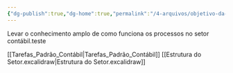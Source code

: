 ```yaml
---
{"dg-publish":true,"dg-home":true,"permalink":"/4-arquivos/objetivo-da-pagina/","tags":["gardenEntry"],"dgPassFrontmatter":true}
---
```



Levar o conhecimento amplo de  como funciona os processos no setor contábil.teste


[[Tarefas_Padrão_Contábil\|Tarefas_Padrão_Contábil]]
[[Estrutura do Setor.excalidraw\|Estrutura do Setor.excalidraw]]